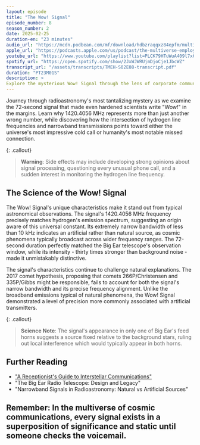 ```yaml
---
layout: episode
title: "The Wow! Signal"
episode_number: 8
season_number: 2
date: 2025-02-25
duration-en: "23 minutes"
audio_url: "https://mcdn.podbean.com/mf/download/hdbzraqqxz84epfm/multiverse-employee-handbook-s02e08-wow-signal.mp3"
apple_url: "https://podcasts.apple.com/us/podcast/the-multiverse-employee-handbook/id1764134739"
youtube_url: "https://www.youtube.com/playlist?list=PLCK79HTuWuA409l7x6iRN_icn0xZFzamp"
spotify_url: "https://open.spotify.com/show/2JxWJWRUjmDjoCje1JbcWZ"
transcript_url: "/assets/transcripts/TMEH-S02E08-transcript.pdf"
duration: "PT23M01S"
description: >
Explore the mysterious Wow! Signal through the lens of corporate communications, featuring a front desk's encounter with an unexpected cosmic caller and management's enthusiastic attempts to monetize first contact.
---
```


Journey through radioastronomy's most tantalizing mystery as we examine the 72-second signal that made even hardened scientists write "Wow!" in the margins. Learn why 1420.4056 MHz represents more than just another wrong number, while discovering how the intersection of hydrogen line frequencies and narrowband transmissions points toward either the universe's most impressive cold call or humanity's most notable missed connection.

{: .callout}
> **Warning**: Side effects may include developing strong opinions about signal processing, questioning every unusual phone call, and a sudden interest in monitoring the hydrogen line frequency.

## The Science of the Wow! Signal
The Wow! Signal's unique characteristics make it stand out from typical astronomical observations. The signal's 1420.4056 MHz frequency precisely matches hydrogen's emission spectrum, suggesting an origin aware of this universal constant. Its extremely narrow bandwidth of less than 10 kHz indicates an artificial rather than natural source, as cosmic phenomena typically broadcast across wider frequency ranges. The 72-second duration perfectly matched the Big Ear telescope's observation window, while its intensity - thirty times stronger than background noise - made it unmistakably distinctive.

The signal's characteristics continue to challenge natural explanations. The 2017 comet hypothesis, proposing that comets 266P/Christensen and 335P/Gibbs might be responsible, fails to account for both the signal's narrow bandwidth and its precise frequency alignment. Unlike the broadband emissions typical of natural phenomena, the Wow! Signal demonstrated a level of precision more commonly associated with artificial transmitters.

{: .callout}
> **Science Note**: The signal's appearance in only one of Big Ear's feed horns suggests a source fixed relative to the background stars, ruling out local interference which would typically appear in both horns.

## Further Reading
* ["A Receptionist's Guide to Interstellar Communications"](/blog/receptionist-guide-interstellar-communications/)
* "The Big Ear Radio Telescope: Design and Legacy"
* "Narrowband Signals in Radioastronomy: Natural vs Artificial Sources"

Remember: In the multiverse of cosmic communications, every signal exists in a superposition of significance and static until someone checks the voicemail.
---
